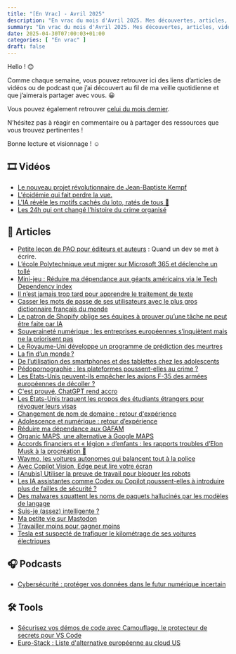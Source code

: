 ```yaml
---
title: "[En Vrac] - Avril 2025"
description: "En vrac du mois d'Avril 2025. Mes découvertes, articles, vidéos et écoute qui m'ont intéressé et que je veux partager."
summary: "En vrac du mois d'Avril 2025. Mes découvertes, articles, vidéos et écoute qui m'ont intéressé et que je veux partager."
date: 2025-04-30T07:00:03+01:00
categories: [ "En vrac" ]
draft: false
---
```


Hello ! 😊

Comme chaque semaine, vous pouvez retrouver ici des liens d’articles de vidéos ou de podcast que j’ai découvert au fil de ma veille quotidienne et que j’aimerais partager avec vous. 😀

Vous pouvez également retrouver [celui du mois dernier](https://blog.victorprouff.fr/en-vracs/2025-03-03-envrac-mars/).

N’hésitez pas à réagir en commentaire ou à partager des ressources que vous trouvez pertinentes !

Bonne lecture et visionnage ! ☺️

## 🎞️ Vidéos
- [Le nouveau projet révolutionnaire de Jean-Baptiste Kempf](https://www.youtube.com/watch?v=0Vtg245ZDbU)
- [L'épidémie qui fait perdre la vue.](https://www.youtube.com/watch?v=_YVhFlXH2gI)
- [L'IA révèle les motifs cachés du loto, ratés de tous 🤯](https://www.youtube.com/watch?v=WOcsdYnjuZM)
- [Les 24h qui ont changé l'histoire du crime organisé](https://www.youtube.com/watch?v=ag6-52_1SDA)
## 📖 Articles
- [Petite leçon de PAO pour éditeurs et auteurs](https://tcrouzet.com/2017/02/28/petite-lecon-de-pao-pour-editeurs-et-auteurs/) : Quand un dev se met à écrire.
- [L’école Polytechnique veut migrer sur Microsoft 365 et déclenche un tollé](https://next.ink/176700/lecole-polytechnique-veut-migrer-sur-microsoft-365-et-declenche-un-tolle/)
- [Mini-jeu : Réduire ma dépendance aux géants américains via le Tech Dependency index](https://eventuallycoding.com/2025/04/score-tech-dependency)
- [Il n’est jamais trop tard pour apprendre le traitement de texte](https://tcrouzet.com/2025/04/07/traitement-de-texte/)
- [Casser les mots de passe de ses utilisateurs avec le plus gros dictionnaire français du monde](https://zythom.fr/2025/04/casser-les-mots-de-passe-de-ses-utilisateurs-avec-le-plus-gros-dictionnaire-francais-du-monde/)
- [Le patron de Shopify oblige ses équipes à prouver qu’une tâche ne peut être faite par IA](https://next.ink/brief_article/le-patron-de-shopify-oblige-ses-equipes-a-prouver-quune-tache-ne-peut-etre-faite-par-ia/)
- [Souveraineté numérique : les entreprises européennes s’inquiètent mais ne la priorisent pas](https://next.ink/180080/souverainete-numerique-les-entreprises-europeennes-sinquietent-mais-ne-priorisent-pas/)
- [Le Royaume-Uni développe un programme de prédiction des meurtres](https://next.ink/180032/le-royaume-uni-developpe-un-programme-de-prediction-des-meurtres/)
- [La fin d’un monde ?](https://ploum.net/2025-04-08-la-fin.html)
- [De l’utilisation des smartphones et des tablettes chez les adolescents](https://ploum.net/2025-04-10-smartphone_ado.html)
- [Pédopornographie : les plateformes poussent-elles au crime ?](https://next.ink/179904/pedopornographie-les-plateformes-poussent-elles-au-crime/)
- [Les Etats-Unis peuvent-ils empêcher les avions F-35 des armées européennes de décoller ?](https://www.francetvinfo.fr/vrai-ou-fake/vrai-ou-faux-les-etats-unis-peuvent-ils-empecher-les-avions-f-35-des-armees-europeennes-de-decoller_7118070.html)
- [C'est prouvé, ChatGPT rend accro](https://korben.info/chatgpt-dependance-emotionnelle-etude-openai-mit.html)
- [Les États-Unis traquent les propos des étudiants étrangers pour révoquer leurs visas](https://next.ink/180497/les-etats-unis-traquent-les-propos-des-etudiants-etrangers-pour-revoquer-leurs-visas/)
- [Changement de nom de domaine : retour d'expérience](https://eventuallycoding.com/2025/04/brand-migration)
- [Adolescence et numérique : retour d’expérience](https://thual.eu/articles/2025-01-21-Adolescence_et_numerique_retour_dexperience.html)
- [Réduire ma dépendance aux GAFAM](https://blog.stephane-robert.info/post/souverainete-1/)
- [Organic MAPS, une alternative à Google MAPS](https://blog.stephane-robert.info/post/organic-maps/)
- [Accords financiers et « légion » d’enfants : les rapports troubles d’Elon Musk à la procréation 🤢](https://next.ink/181249/accords-financiers-et-legion-denfants-les-rapports-troubles-delon-musk-a-la-reproduction/)
- [Waymo, les voitures autonomes qui balancent tout à la police](https://korben.info/waymo-robotaxis-surveillance-police-vie-privee.html)
- [Avec Copilot Vision, Edge peut lire votre écran](https://next.ink/brief_article/avec-copilot-vision-edge-peut-lire-votre-ecran/)
- [[Anubis] Utiliser la preuve de travail pour bloquer les robots](https://www.pofilo.fr/post/2025/04/14-mise-en-place-anubis/)
- [Les IA assistantes comme Codex ou Copilot poussent-elles à introduire plus de failles de sécurité ?](https://next.ink/124588/les-ia-assistantes-comme-codex-ou-copilot-poussent-elles-a-introduire-plus-de-failles-de-securite/)
- [Des malwares squattent les noms de paquets hallucinés par les modèles de langage](https://next.ink/180687/des-malwares-squattent-les-noms-de-paquets-hallucines-par-les-modeles-de-langage/)
- [Suis-je (assez) intelligente ?](https://blogz.zaclys.com/depuis-les-gorces/suis-je-assez-intelligente)
- [Ma petite vie sur Mastodon](https://blogz.zaclys.com/depuis-les-gorces/ma-petite-vie-sur-mastodon)
- [Travailler moins pour gagner moins](https://blogz.zaclys.com/depuis-les-gorces/travailler-moins-pour-gagner-moins)
- [Tesla est suspecté de trafiquer le kilométrage de ses voitures électriques](https://www.numerama.com/vroom/1950735-tesla-est-suspecte-de-trafiquer-le-kilometrage-de-ses-voitures-electriques.html)
## 🎧 Podcasts
- [Cybersécurité : protéger vos données dans le futur numérique incertain](https://open.spotify.com/episode/5h3kyWCJsTCo34I0SZXT5d?si=JeZTw2KLTaejlfmMurpgLw)
## 🛠️ Tools
- [Sécurisez vos démos de code avec Camouflage, le protecteur de secrets pour VS Code](https://korben.info/securisez-vos-demos-de-code-avec-camouflage-le-protecteur-de-secrets-pour-vs-code.html) 
- [Euro-Stack : Liste d'alternative européenne au cloud US](https://euro-stack.com/alternatives/) 
